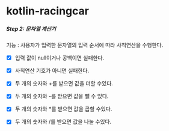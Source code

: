 # kotlin-racingcar


##### Step 2: 문자열 계산기
기능 : 사용자가 입력한 문자열의 입력 순서에 따라 사칙연산을 수행한다.
- [X] 입력 값이 null이거나 공백이면 실패한다.
- [X] 사칙연산 기호가 아니면 실패한다.
- [X] 두 개의 숫자와 +를 받으면 값을 더할 수있다.
- [X] 두 개의 숫자와 -를 받으면 값을 뺄 수 있다.
- [X] 두 개의 숫자와 *를 받으면 값을 곱할 수있다.
- [X] 두 개의 숫자와 /를 받으면 값을 나눌 수있다.

